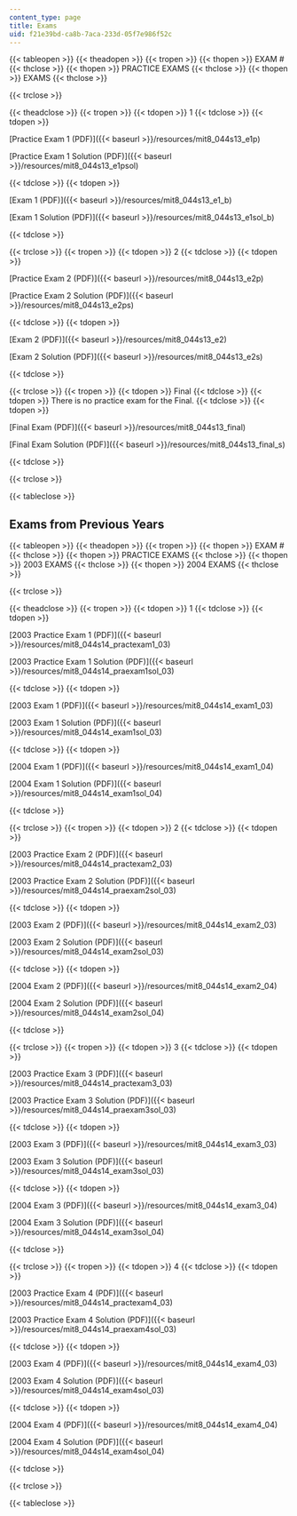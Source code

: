 ```yaml
---
content_type: page
title: Exams
uid: f21e39bd-ca8b-7aca-233d-05f7e986f52c
---
```


{{< tableopen >}}
{{< theadopen >}}
{{< tropen >}}
{{< thopen >}}
EXAM #
{{< thclose >}}
{{< thopen >}}
PRACTICE EXAMS
{{< thclose >}}
{{< thopen >}}
EXAMS
{{< thclose >}}

{{< trclose >}}

{{< theadclose >}}
{{< tropen >}}
{{< tdopen >}}
1
{{< tdclose >}}
{{< tdopen >}}


[Practice Exam 1 (PDF)]({{< baseurl >}}/resources/mit8_044s13_e1p)

[Practice Exam 1 Solution (PDF)]({{< baseurl >}}/resources/mit8_044s13_e1psol)


{{< tdclose >}}
{{< tdopen >}}


[Exam 1 (PDF)]({{< baseurl >}}/resources/mit8_044s13_e1_b)

[Exam 1 Solution (PDF)]({{< baseurl >}}/resources/mit8_044s13_e1sol_b)


{{< tdclose >}}

{{< trclose >}}
{{< tropen >}}
{{< tdopen >}}
2
{{< tdclose >}}
{{< tdopen >}}


[Practice Exam 2 (PDF)]({{< baseurl >}}/resources/mit8_044s13_e2p)

[Practice Exam 2 Solution (PDF)]({{< baseurl >}}/resources/mit8_044s13_e2ps)


{{< tdclose >}}
{{< tdopen >}}


[Exam 2 (PDF)]({{< baseurl >}}/resources/mit8_044s13_e2)

[Exam 2 Solution (PDF)]({{< baseurl >}}/resources/mit8_044s13_e2s)


{{< tdclose >}}

{{< trclose >}}
{{< tropen >}}
{{< tdopen >}}
Final
{{< tdclose >}}
{{< tdopen >}}
There is no practice exam for the Final.
{{< tdclose >}}
{{< tdopen >}}


[Final Exam (PDF)]({{< baseurl >}}/resources/mit8_044s13_final)

[Final Exam Solution (PDF)]({{< baseurl >}}/resources/mit8_044s13_final_s)


{{< tdclose >}}

{{< trclose >}}

{{< tableclose >}}

Exams from Previous Years
-------------------------

{{< tableopen >}}
{{< theadopen >}}
{{< tropen >}}
{{< thopen >}}
EXAM #
{{< thclose >}}
{{< thopen >}}
PRACTICE EXAMS
{{< thclose >}}
{{< thopen >}}
2003 EXAMS
{{< thclose >}}
{{< thopen >}}
2004 EXAMS
{{< thclose >}}

{{< trclose >}}

{{< theadclose >}}
{{< tropen >}}
{{< tdopen >}}
1
{{< tdclose >}}
{{< tdopen >}}


[2003 Practice Exam 1 (PDF)]({{< baseurl >}}/resources/mit8_044s14_practexam1_03)

[2003 Practice Exam 1 Solution (PDF)]({{< baseurl >}}/resources/mit8_044s14_praexam1sol_03)


{{< tdclose >}}
{{< tdopen >}}


[2003 Exam 1 (PDF)]({{< baseurl >}}/resources/mit8_044s14_exam1_03)

[2003 Exam 1 Solution (PDF)]({{< baseurl >}}/resources/mit8_044s14_exam1sol_03)


{{< tdclose >}}
{{< tdopen >}}


[2004 Exam 1 (PDF)]({{< baseurl >}}/resources/mit8_044s14_exam1_04)

[2004 Exam 1 Solution (PDF)]({{< baseurl >}}/resources/mit8_044s14_exam1sol_04)


{{< tdclose >}}

{{< trclose >}}
{{< tropen >}}
{{< tdopen >}}
2
{{< tdclose >}}
{{< tdopen >}}


[2003 Practice Exam 2 (PDF)]({{< baseurl >}}/resources/mit8_044s14_practexam2_03)

[2003 Practice Exam 2 Solution (PDF)]({{< baseurl >}}/resources/mit8_044s14_praexam2sol_03)


{{< tdclose >}}
{{< tdopen >}}


[2003 Exam 2 (PDF)]({{< baseurl >}}/resources/mit8_044s14_exam2_03)

[2003 Exam 2 Solution (PDF)]({{< baseurl >}}/resources/mit8_044s14_exam2sol_03)


{{< tdclose >}}
{{< tdopen >}}


[2004 Exam 2 (PDF)]({{< baseurl >}}/resources/mit8_044s14_exam2_04)

[2004 Exam 2 Solution (PDF)]({{< baseurl >}}/resources/mit8_044s14_exam2sol_04)


{{< tdclose >}}

{{< trclose >}}
{{< tropen >}}
{{< tdopen >}}
3
{{< tdclose >}}
{{< tdopen >}}


[2003 Practice Exam 3 (PDF)]({{< baseurl >}}/resources/mit8_044s14_practexam3_03)

[2003 Practice Exam 3 Solution (PDF)]({{< baseurl >}}/resources/mit8_044s14_praexam3sol_03)


{{< tdclose >}}
{{< tdopen >}}


[2003 Exam 3 (PDF)]({{< baseurl >}}/resources/mit8_044s14_exam3_03)

[2003 Exam 3 Solution (PDF)]({{< baseurl >}}/resources/mit8_044s14_exam3sol_03)


{{< tdclose >}}
{{< tdopen >}}


[2004 Exam 3 (PDF)]({{< baseurl >}}/resources/mit8_044s14_exam3_04)

[2004 Exam 3 Solution (PDF)]({{< baseurl >}}/resources/mit8_044s14_exam3sol_04)


{{< tdclose >}}

{{< trclose >}}
{{< tropen >}}
{{< tdopen >}}
4
{{< tdclose >}}
{{< tdopen >}}


[2003 Practice Exam 4 (PDF)]({{< baseurl >}}/resources/mit8_044s14_practexam4_03)

[2003 Practice Exam 4 Solution (PDF)]({{< baseurl >}}/resources/mit8_044s14_praexam4sol_03)


{{< tdclose >}}
{{< tdopen >}}


[2003 Exam 4 (PDF)]({{< baseurl >}}/resources/mit8_044s14_exam4_03)

[2003 Exam 4 Solution (PDF)]({{< baseurl >}}/resources/mit8_044s14_exam4sol_03)


{{< tdclose >}}
{{< tdopen >}}


[2004 Exam 4 (PDF)]({{< baseurl >}}/resources/mit8_044s14_exam4_04)

[2004 Exam 4 Solution (PDF)]({{< baseurl >}}/resources/mit8_044s14_exam4sol_04)


{{< tdclose >}}

{{< trclose >}}

{{< tableclose >}}